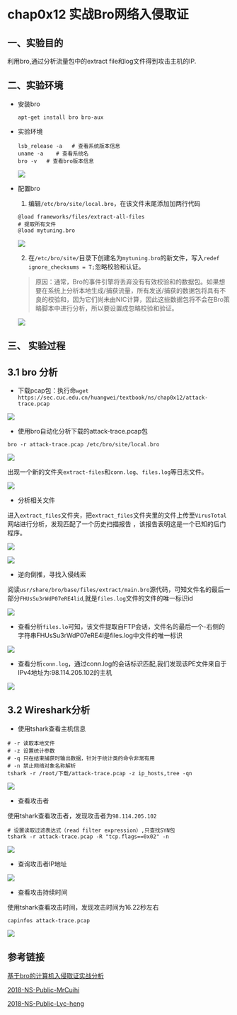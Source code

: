 # chap0x12 实战Bro网络入侵取证

## 一、实验目的

利用bro,通过分析流量包中的extract file和log文件得到攻击主机的IP.

## 二、实验环境

- 安装bro

  ```
  apt-get install bro bro-aux
  ```

- 实验环境

  ```
  lsb_release -a   # 查看系统版本信息
  uname -a    # 查看系统名
  bro -v   # 查看bro版本信息
  ```

  ![](ns-0x12/1.jpg)

- 配置bro

  1) 编辑`/etc/bro/site/local.bro`，在该文件末尾添加加两行代码

  ```
  @load frameworks/files/extract-all-files 
  # 提取所有文件
  @load mytuning.bro
  ```

  ![](ns-0x12/2.jpg)

  2) 在`/etc/bro/site/`目录下创建名为`mytuning.bro`的新文件，写入`redef ignore_checksums = T;`忽略校验和认证。

  >原因：通常，Bro的事件引擎将丢弃没有有效校验和的数据包。如果想要在系统上分析本地生成/捕获流量，所有发送/捕获的数据包将具有不良的校验和，因为它们尚未由NIC计算，因此这些数据包将不会在Bro策略脚本中进行分析，所以要设置成忽略校验和验证。

  ![](ns-0x12/3.jpg)

## 三、 实验过程

## 3.1 bro 分析

- 下载pcap包：执行命`wget https://sec.cuc.edu.cn/huangwei/textbook/ns/chap0x12/attack-trace.pcap`

![](ns-0x12/4.jpg)

- 使用bro自动化分析下载的attack-trace.pcap包

```
bro -r attack-trace.pcap /etc/bro/site/local.bro
```

![](ns-0x12/5.jpg)

​	出现一个新的文件夹`extract-files`和`conn.log`、`files.log`等日志文件。

![](ns-0x12/6.jpg)

- 分析相关文件

进入`extract_files`文件夹，把`extract_files`文件夹里的文件上传至`VirusTotal`网站进行分析，发现匹配了一个历史扫描报告 ，该报告表明这是一个已知的后门程序。

![](ns-0x12/7.jpg)

![](ns-0x12/8.jpg)



- 逆向倒推，寻找入侵线索

阅读`usr/share/bro/base/files/extract/main.bro`源代码，可知文件名的最后一部分```FHUsSu3rWdP07eRE4lid```,就是`files.log`文件的文件的唯一标识id

![](ns-0x12/9.jpg)

- 查看分析`files.lo`可知，该文件提取自FTP会话，文件名的最后一个-右侧的字符串FHUsSu3rWdP07eRE4l是files.log中文件的唯一标识

![](ns-0x12/10.jpg)

- 查看分析`conn.log`，通过conn.log的会话标识匹配,我们发现该PE文件来自于IPv4地址为:98.114.205.102的主机

![](ns-0x12/11.jpg)

## 3.2 Wireshark分析

- 使用tshark查看主机信息

```
# -r 读取本地文件
# -z 设置统计参数
# -q 只在结束捕获时输出数据，针对于统计类的命令非常有用
# -n 禁止网络对象名称解析
tshark -r /root/下载/attack-trace.pcap -z ip_hosts,tree -qn
```

![](ns-0x12/12.jpg)

- 查看攻击者

使用tshark查看攻击者，发现攻击者为`98.114.205.102`

```
# 设置读取过滤表达式（read filter expression）,只查找SYN包
tshark -r attack-trace.pcap -R "tcp.flags==0x02" -n
```

![](ns-0x12/13.jpg)

- 查询攻击者IP地址

![](ns-0x12/14.jpg)

- 查看攻击持续时间

使用tshark查看攻击时间，发现攻击时间为16.22秒左右

```
capinfos attack-trace.pcap
```

![](ns-0x12/15.jpg)



## 参考链接

[基于bro的计算机入侵取证实战分析](https://www.freebuf.com/articles/system/135843.html)

[2018-NS-Public-MrCuihi](https://github.com/CUCCS/2018-NS-Public-MrCuihi/blob/2fc582766696909b3f1eb8eeb04376b4b5c0871e/网络安全/chap0x12/chap0x12%20实战Bro网络入侵取证.md)

[2018-NS-Public-Lyc-heng](https://github.com/CUCCS/2018-NS-Public-Lyc-heng/blob/83fee5c1f48cb21a0cd26ffff7c215b2f320313f/ns_chap0x12/实验报告.md)

